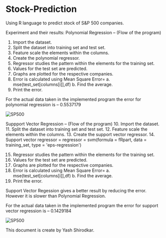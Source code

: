 # Stock-Prediction
Using R language to predict stock of S&amp;P 500 companies.

Experiment and their results:
Polynomial Regression – (Flow of the program)
1.	Import the dataset.
2.	Split the dataset into training set and test set.
3.	Feature scale the elements within the columns.
4.	Create the polynomial regressor.
5.	Regressor studies the pattern within the elements for the training set.
6.	Values for the test set are predicted.
7.	Graphs are plotted for the respective companies.
8.	Error is calculated using Mean Square Error=
a. mse(test_set[columns[i]],df)
b. Find the average.
9.	Print the error.

For the actual data taken in the implemented program the error for polynomial regression is –
0.5537179

![SP500](https://user-images.githubusercontent.com/36268383/76798919-ec01e280-67a6-11ea-9594-3c4533f0a880.jpg)

Suppport Vector Regression – (Flow of the program)
10.	Import the dataset.
11.	Split the dataset into training set and test set.
12.	Feature scale the elements within the columns.
13.	Create the support vector regressor.
14.	Support vector regressor = 
      regressor = svm(formula = fRpart, data = training_set, type = 'eps-regression')

15.	Regressor studies the pattern within the elements for the training set.
16.	Values for the test set are predicted.
17.	Graphs are plotted for the respective companies.
18.	Error is calculated using Mean Square Error=
a. mse(test_set[columns[i]],df)
b. Find the average.
19.	Print the error.


Support Vector Regession gives a better result by reducing the error. However it is slower than Polynomial Regression.

For the actual data taken in the implemented program the error for support vector regression is –
0.1429184

![SP500](https://user-images.githubusercontent.com/36268383/76799148-65013a00-67a7-11ea-9a1c-d46046de8422.jpg)

This document is create by Yash Shirodkar. 